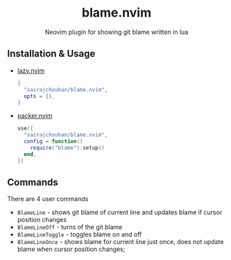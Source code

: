 <div align="center">

# blame.nvim

Neovim plugin for showing git blame written in lua

</div>


## Installation & Usage

- [lazy.nvim](https://github.com/folke/lazy.nvim)

  ```lua
  {
    "sairajchouhan/blame.nvim",
    opts = {},
  }
  ```

- [packer.nvim](https://github.com/wbthomason/packer.nvim)

  ```lua
  use({
    "sairajchouhan/blame.nvim",
    config = function()
      require("blame").setup()
    end,
  })
  ```

## Commands
There are 4 user commands

- `BlameLine` - shows git blame of current line and updates blame if cursor position changes
- `BlameLineOff` - turns of the git blame
- `BlameLineToggle` - toggles blame on and off
- `BlameLineOnce` - shows blame for current line just once, does not update blame when cursor position changes;
